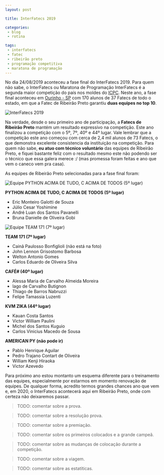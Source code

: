 ```yaml
---
layout: post

title: InterFatecs 2019

categories: 
 - blog
 - rotina

tags:
 - interfatecs
 - fatec
 - ribeirão preto
 - programação competitiva
 - maratona de programação
---
```


No dia 24/08/2019 aconteceu a fase final do InterFatecs 2019. Para quem não sabe, o InterFatecs ou Maratona de Programação InterFatecs é a segunda maior competição do país nos moldes do [ICPC](https://icpc.baylor.edu/). Neste ano, a fase final aconteceu em [Ourinho - SP](https://goo.gl/maps/ziHB3KhQhQd2jFDe9) com 170 alunos de 37 Fatecs de todo o estado, em que a Fatec de Ribeirão Preto garantiu **duas equipes no top 10**.

![InterFatecs 2019](/assets/images/posts/bba1e7cde3cac7061bdbdcfae17a8d3e.jpg)

Na verdade, desde o seu primeiro ano de participação, a **Fatecs de Ribeirão Preto** mantém um resultado expressivo na competição. Este ano finalizou a competição com o 5º, 7º, 40º e 44º lugar. Vale lembrar que a competição este ano começou com cerca de 2,4 mil alunos de 73 Fatecs, o que demonstra excelente consistencia da instituição na competição. Para quem não sabe, **eu atuo com técnico voluntário** das equipes de Ribeirão Preto, e fiquei bastante feliz com o resultado mesmo este não podendo ser o técnico que essa galera merece :/ (mas promessa foram feitas e ano que vem o caneco vem pra casa). 

As equipes de Ribeirão Preto selecionadas para a fase final foram:

![Equipe PYTHON ACIMA DE TUDO, C ACIMA DE TODOS (5º lugar)](/assets/images/posts/6f1a68f8ed5ebd60eb889acb93e8745f.jpg)

**PYTHON ACIMA DE TUDO, C ACIMA DE TODOS (5º lugar)**

- Eric Monteiro Galotti de Souza
- Júlio Cesar Yoshimine
- André Luan dos Santos Pavanelli
- Bruna Danielle de Oliveira Gobi

![Equipe TEAM 171 (7º lugar)](/assets/images/posts/03ff7c60714a90b3d15147331f9c2a69.jpg)

**TEAM 171 (7º lugar)**

- Cainã Paulosso Bonfiglioli (não está na foto)
- John Lennon Grisostomo Barbosa
- Welton Antonio Gomes
- Carlos Eduardo de Oliveira Silva

**CAFÉ# (40º lugar)**

- Alessa Maria de Carvalho Almeida Moreira  
- Iago de Carvalho Butignon
- Thiago de Barros Nabruzzi 
- Felipe Tamassia Luzenti

**KVM ZIKA (44º lugar)**

- Kauan Costa Santos
- Victor William Paulini 
- Michel dos Santos Kuguio
- Carlos Vinicius Macedo de Sousa 

**AMERICAN PY (não pode ir)**

- Pablo Henrique Aguilar
- Pedro Trajano Contart de Oliveira
- William Kenji Hiraoka
- Victor Azevedo

Para próximo ano estou montanto um esquema diferente para o treinamento das equipes, especialmente por estarmos em momento renovação de equipes. De qualquer forma, acredito termos grandes chances ano que vem e, em 2020, o InterFatecs acontecerá aqui em Ribeirão Preto, onde com certeza não deixaremos passar.

> TODO: comentar sobre a prova.

> TODO: comentar sobre a resolução prova.

> TODO: comentar sobre a premiação.

> TODO: comentar sobre os primeiros colocados e a grande campeã.

> TODO: comentar sobre as mudanças de colocação durante a competição.

> TODO: comentar sobre a viagem.

> TODO: comentar sobre as estatíticas.